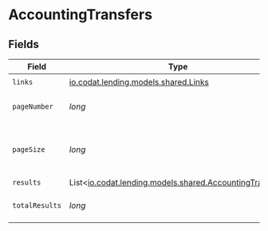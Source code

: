 # AccountingTransfers


## Fields

| Field                                                                                                | Type                                                                                                 | Required                                                                                             | Description                                                                                          |
| ---------------------------------------------------------------------------------------------------- | ---------------------------------------------------------------------------------------------------- | ---------------------------------------------------------------------------------------------------- | ---------------------------------------------------------------------------------------------------- |
| `links`                                                                                              | [io.codat.lending.models.shared.Links](../../models/shared/Links.md)                                 | :heavy_check_mark:                                                                                   | N/A                                                                                                  |
| `pageNumber`                                                                                         | *long*                                                                                               | :heavy_check_mark:                                                                                   | Current page number.                                                                                 |
| `pageSize`                                                                                           | *long*                                                                                               | :heavy_check_mark:                                                                                   | Number of items to return in results array.                                                          |
| `results`                                                                                            | List<[io.codat.lending.models.shared.AccountingTransfer](../../models/shared/AccountingTransfer.md)> | :heavy_minus_sign:                                                                                   | N/A                                                                                                  |
| `totalResults`                                                                                       | *long*                                                                                               | :heavy_check_mark:                                                                                   | Total number of items.                                                                               |